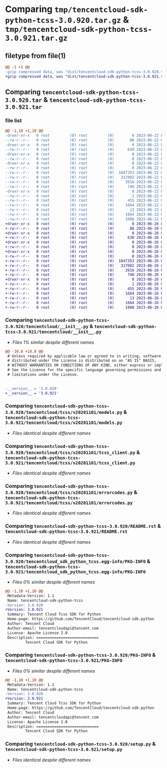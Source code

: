# Comparing `tmp/tencentcloud-sdk-python-tcss-3.0.920.tar.gz` & `tmp/tencentcloud-sdk-python-tcss-3.0.921.tar.gz`

## filetype from file(1)

```diff
@@ -1 +1 @@
-gzip compressed data, was "dist/tencentcloud-sdk-python-tcss-3.0.920.tar", last modified: Thu Jun 22 00:36:16 2023, max compression
+gzip compressed data, was "dist/tencentcloud-sdk-python-tcss-3.0.921.tar", last modified: Mon Jun 26 00:33:51 2023, max compression
```

## Comparing `tencentcloud-sdk-python-tcss-3.0.920.tar` & `tencentcloud-sdk-python-tcss-3.0.921.tar`

### file list

```diff
@@ -1,19 +1,19 @@
-drwxr-xr-x   0 root         (0) root         (0)        0 2023-06-22 00:36:16.000000 tencentcloud-sdk-python-tcss-3.0.920/
--rw-r--r--   0 root         (0) root         (0)       88 2023-06-22 00:36:16.000000 tencentcloud-sdk-python-tcss-3.0.920/setup.cfg
-drwxr-xr-x   0 root         (0) root         (0)        0 2023-06-22 00:36:16.000000 tencentcloud-sdk-python-tcss-3.0.920/tencentcloud/
--rw-r--r--   0 root         (0) root         (0)      630 2023-06-22 00:36:16.000000 tencentcloud-sdk-python-tcss-3.0.920/tencentcloud/__init__.py
-drwxr-xr-x   0 root         (0) root         (0)        0 2023-06-22 00:36:16.000000 tencentcloud-sdk-python-tcss-3.0.920/tencentcloud/tcss/
--rw-r--r--   0 root         (0) root         (0)        0 2023-06-22 00:36:16.000000 tencentcloud-sdk-python-tcss-3.0.920/tencentcloud/tcss/__init__.py
-drwxr-xr-x   0 root         (0) root         (0)        0 2023-06-22 00:36:16.000000 tencentcloud-sdk-python-tcss-3.0.920/tencentcloud/tcss/v20201101/
--rw-r--r--   0 root         (0) root         (0)        0 2023-06-22 00:36:16.000000 tencentcloud-sdk-python-tcss-3.0.920/tencentcloud/tcss/v20201101/__init__.py
--rw-r--r--   0 root         (0) root         (0)  1047353 2023-06-22 00:36:16.000000 tencentcloud-sdk-python-tcss-3.0.920/tencentcloud/tcss/v20201101/models.py
--rw-r--r--   0 root         (0) root         (0)   317082 2023-06-22 00:36:16.000000 tencentcloud-sdk-python-tcss-3.0.920/tencentcloud/tcss/v20201101/tcss_client.py
--rw-r--r--   0 root         (0) root         (0)     3916 2023-06-22 00:36:16.000000 tencentcloud-sdk-python-tcss-3.0.920/tencentcloud/tcss/v20201101/errorcodes.py
--rw-r--r--   0 root         (0) root         (0)      740 2023-06-22 00:36:16.000000 tencentcloud-sdk-python-tcss-3.0.920/README.rst
-drwxr-xr-x   0 root         (0) root         (0)        0 2023-06-22 00:36:16.000000 tencentcloud-sdk-python-tcss-3.0.920/tencentcloud_sdk_python_tcss.egg-info/
--rw-r--r--   0 root         (0) root         (0)        1 2023-06-22 00:36:16.000000 tencentcloud-sdk-python-tcss-3.0.920/tencentcloud_sdk_python_tcss.egg-info/dependency_links.txt
--rw-r--r--   0 root         (0) root         (0)      455 2023-06-22 00:36:16.000000 tencentcloud-sdk-python-tcss-3.0.920/tencentcloud_sdk_python_tcss.egg-info/SOURCES.txt
--rw-r--r--   0 root         (0) root         (0)     1664 2023-06-22 00:36:16.000000 tencentcloud-sdk-python-tcss-3.0.920/tencentcloud_sdk_python_tcss.egg-info/PKG-INFO
--rw-r--r--   0 root         (0) root         (0)       13 2023-06-22 00:36:16.000000 tencentcloud-sdk-python-tcss-3.0.920/tencentcloud_sdk_python_tcss.egg-info/top_level.txt
--rw-r--r--   0 root         (0) root         (0)     1664 2023-06-22 00:36:16.000000 tencentcloud-sdk-python-tcss-3.0.920/PKG-INFO
--rw-r--r--   0 root         (0) root         (0)     1008 2023-06-22 00:36:16.000000 tencentcloud-sdk-python-tcss-3.0.920/setup.py
+drwxr-xr-x   0 root         (0) root         (0)        0 2023-06-26 00:33:51.000000 tencentcloud-sdk-python-tcss-3.0.921/
+-rw-r--r--   0 root         (0) root         (0)       88 2023-06-26 00:33:51.000000 tencentcloud-sdk-python-tcss-3.0.921/setup.cfg
+drwxr-xr-x   0 root         (0) root         (0)        0 2023-06-26 00:33:51.000000 tencentcloud-sdk-python-tcss-3.0.921/tencentcloud/
+-rw-r--r--   0 root         (0) root         (0)      630 2023-06-26 00:33:51.000000 tencentcloud-sdk-python-tcss-3.0.921/tencentcloud/__init__.py
+drwxr-xr-x   0 root         (0) root         (0)        0 2023-06-26 00:33:51.000000 tencentcloud-sdk-python-tcss-3.0.921/tencentcloud/tcss/
+-rw-r--r--   0 root         (0) root         (0)        0 2023-06-26 00:33:51.000000 tencentcloud-sdk-python-tcss-3.0.921/tencentcloud/tcss/__init__.py
+drwxr-xr-x   0 root         (0) root         (0)        0 2023-06-26 00:33:51.000000 tencentcloud-sdk-python-tcss-3.0.921/tencentcloud/tcss/v20201101/
+-rw-r--r--   0 root         (0) root         (0)        0 2023-06-26 00:33:51.000000 tencentcloud-sdk-python-tcss-3.0.921/tencentcloud/tcss/v20201101/__init__.py
+-rw-r--r--   0 root         (0) root         (0)  1047353 2023-06-26 00:33:51.000000 tencentcloud-sdk-python-tcss-3.0.921/tencentcloud/tcss/v20201101/models.py
+-rw-r--r--   0 root         (0) root         (0)   317082 2023-06-26 00:33:51.000000 tencentcloud-sdk-python-tcss-3.0.921/tencentcloud/tcss/v20201101/tcss_client.py
+-rw-r--r--   0 root         (0) root         (0)     3916 2023-06-26 00:33:51.000000 tencentcloud-sdk-python-tcss-3.0.921/tencentcloud/tcss/v20201101/errorcodes.py
+-rw-r--r--   0 root         (0) root         (0)      740 2023-06-26 00:33:51.000000 tencentcloud-sdk-python-tcss-3.0.921/README.rst
+drwxr-xr-x   0 root         (0) root         (0)        0 2023-06-26 00:33:51.000000 tencentcloud-sdk-python-tcss-3.0.921/tencentcloud_sdk_python_tcss.egg-info/
+-rw-r--r--   0 root         (0) root         (0)        1 2023-06-26 00:33:51.000000 tencentcloud-sdk-python-tcss-3.0.921/tencentcloud_sdk_python_tcss.egg-info/dependency_links.txt
+-rw-r--r--   0 root         (0) root         (0)      455 2023-06-26 00:33:51.000000 tencentcloud-sdk-python-tcss-3.0.921/tencentcloud_sdk_python_tcss.egg-info/SOURCES.txt
+-rw-r--r--   0 root         (0) root         (0)     1664 2023-06-26 00:33:51.000000 tencentcloud-sdk-python-tcss-3.0.921/tencentcloud_sdk_python_tcss.egg-info/PKG-INFO
+-rw-r--r--   0 root         (0) root         (0)       13 2023-06-26 00:33:51.000000 tencentcloud-sdk-python-tcss-3.0.921/tencentcloud_sdk_python_tcss.egg-info/top_level.txt
+-rw-r--r--   0 root         (0) root         (0)     1664 2023-06-26 00:33:51.000000 tencentcloud-sdk-python-tcss-3.0.921/PKG-INFO
+-rw-r--r--   0 root         (0) root         (0)     1008 2023-06-26 00:33:51.000000 tencentcloud-sdk-python-tcss-3.0.921/setup.py
```

### Comparing `tencentcloud-sdk-python-tcss-3.0.920/tencentcloud/__init__.py` & `tencentcloud-sdk-python-tcss-3.0.921/tencentcloud/__init__.py`

 * *Files 1% similar despite different names*

```diff
@@ -10,8 +10,8 @@
 # Unless required by applicable law or agreed to in writing, software
 # distributed under the License is distributed on an "AS IS" BASIS,
 # WITHOUT WARRANTIES OR CONDITIONS OF ANY KIND, either express or implied.
 # See the License for the specific language governing permissions and
 # limitations under the License.
 
 
-__version__ = '3.0.920'
+__version__ = '3.0.921'
```

### Comparing `tencentcloud-sdk-python-tcss-3.0.920/tencentcloud/tcss/v20201101/models.py` & `tencentcloud-sdk-python-tcss-3.0.921/tencentcloud/tcss/v20201101/models.py`

 * *Files identical despite different names*

### Comparing `tencentcloud-sdk-python-tcss-3.0.920/tencentcloud/tcss/v20201101/tcss_client.py` & `tencentcloud-sdk-python-tcss-3.0.921/tencentcloud/tcss/v20201101/tcss_client.py`

 * *Files identical despite different names*

### Comparing `tencentcloud-sdk-python-tcss-3.0.920/tencentcloud/tcss/v20201101/errorcodes.py` & `tencentcloud-sdk-python-tcss-3.0.921/tencentcloud/tcss/v20201101/errorcodes.py`

 * *Files identical despite different names*

### Comparing `tencentcloud-sdk-python-tcss-3.0.920/README.rst` & `tencentcloud-sdk-python-tcss-3.0.921/README.rst`

 * *Files identical despite different names*

### Comparing `tencentcloud-sdk-python-tcss-3.0.920/tencentcloud_sdk_python_tcss.egg-info/PKG-INFO` & `tencentcloud-sdk-python-tcss-3.0.921/tencentcloud_sdk_python_tcss.egg-info/PKG-INFO`

 * *Files 0% similar despite different names*

```diff
@@ -1,10 +1,10 @@
 Metadata-Version: 1.1
 Name: tencentcloud-sdk-python-tcss
-Version: 3.0.920
+Version: 3.0.921
 Summary: Tencent Cloud Tcss SDK for Python
 Home-page: https://github.com/TencentCloud/tencentcloud-sdk-python
 Author: Tencent Cloud
 Author-email: tencentcloudapi@tencent.com
 License: Apache License 2.0
 Description: ============================
         Tencent Cloud SDK for Python
```

### Comparing `tencentcloud-sdk-python-tcss-3.0.920/PKG-INFO` & `tencentcloud-sdk-python-tcss-3.0.921/PKG-INFO`

 * *Files 0% similar despite different names*

```diff
@@ -1,10 +1,10 @@
 Metadata-Version: 1.1
 Name: tencentcloud-sdk-python-tcss
-Version: 3.0.920
+Version: 3.0.921
 Summary: Tencent Cloud Tcss SDK for Python
 Home-page: https://github.com/TencentCloud/tencentcloud-sdk-python
 Author: Tencent Cloud
 Author-email: tencentcloudapi@tencent.com
 License: Apache License 2.0
 Description: ============================
         Tencent Cloud SDK for Python
```

### Comparing `tencentcloud-sdk-python-tcss-3.0.920/setup.py` & `tencentcloud-sdk-python-tcss-3.0.921/setup.py`

 * *Files identical despite different names*

